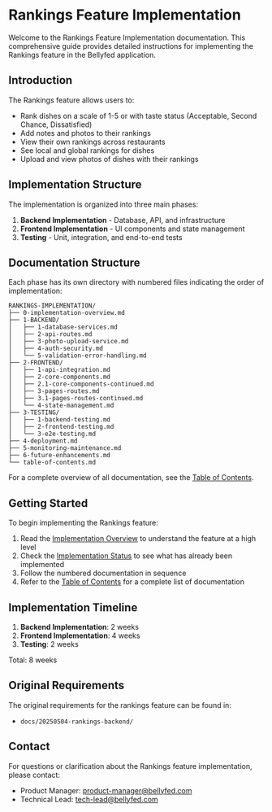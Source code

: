 # Rankings Feature Implementation

Welcome to the Rankings Feature Implementation documentation. This comprehensive guide provides detailed instructions for implementing the Rankings feature in the Bellyfed application.

## Introduction

The Rankings feature allows users to:

- Rank dishes on a scale of 1-5 or with taste status (Acceptable, Second Chance, Dissatisfied)
- Add notes and photos to their rankings
- View their own rankings across restaurants
- See local and global rankings for dishes
- Upload and view photos of dishes with their rankings

## Implementation Structure

The implementation is organized into three main phases:

1. **Backend Implementation** - Database, API, and infrastructure
2. **Frontend Implementation** - UI components and state management
3. **Testing** - Unit, integration, and end-to-end tests

## Documentation Structure

Each phase has its own directory with numbered files indicating the order of implementation:

```
RANKINGS-IMPLEMENTATION/
├── 0-implementation-overview.md
├── 1-BACKEND/
│   ├── 1-database-services.md
│   ├── 2-api-routes.md
│   ├── 3-photo-upload-service.md
│   ├── 4-auth-security.md
│   └── 5-validation-error-handling.md
├── 2-FRONTEND/
│   ├── 1-api-integration.md
│   ├── 2-core-components.md
│   ├── 2.1-core-components-continued.md
│   ├── 3-pages-routes.md
│   ├── 3.1-pages-routes-continued.md
│   └── 4-state-management.md
├── 3-TESTING/
│   ├── 1-backend-testing.md
│   ├── 2-frontend-testing.md
│   └── 3-e2e-testing.md
├── 4-deployment.md
├── 5-monitoring-maintenance.md
├── 6-future-enhancements.md
└── table-of-contents.md
```

For a complete overview of all documentation, see the [Table of Contents](./table-of-contents.md).

## Getting Started

To begin implementing the Rankings feature:

1. Read the [Implementation Overview](./0-implementation-overview.md) to understand the feature at a high level
2. Check the [Implementation Status](./implementation-status.md) to see what has already been implemented
3. Follow the numbered documentation in sequence
4. Refer to the [Table of Contents](./table-of-contents.md) for a complete list of documentation

## Implementation Timeline

1. **Backend Implementation**: 2 weeks
2. **Frontend Implementation**: 4 weeks
3. **Testing**: 2 weeks

Total: 8 weeks

## Original Requirements

The original requirements for the rankings feature can be found in:

- `docs/20250504-rankings-backend/`

## Contact

For questions or clarification about the Rankings feature implementation, please contact:

- Product Manager: [product-manager@bellyfed.com](mailto:product-manager@bellyfed.com)
- Technical Lead: [tech-lead@bellyfed.com](mailto:tech-lead@bellyfed.com)
